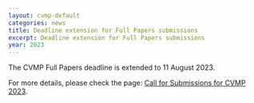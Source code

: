 ```yaml
---
layout: cvmp-default
categories: news
title: Deadline extension for Full Papers submissions
excerpt: Deadline extension for Full Papers submissions
year: 2023
---
```


The CVMP Full Papers deadline is extended to 11 August 2023.

For more details, please check the page: [Call for Submissions for CVMP 2023]({{site.baseurl}}/2023/call-for-submissions/).
